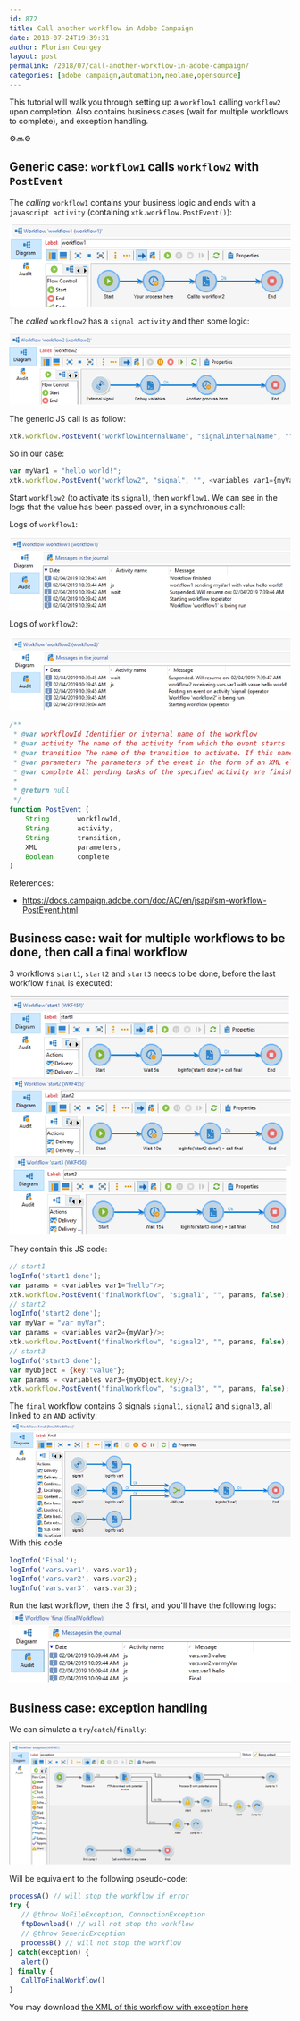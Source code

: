 ```yaml
---
id: 872
title: Call another workflow in Adobe Campaign
date: 2018-07-24T19:39:31
author: Florian Courgey
layout: post
permalink: /2018/07/call-another-workflow-in-adobe-campaign/
categories: [adobe campaign,automation,neolane,opensource]
---
```

This tutorial will walk you through setting up a `workflow1` calling `workflow2` upon completion. Also contains business cases (wait for multiple workflows to complete), and exception handling.
<p class="text-center">⚙️🔜⚙️</p>
<!--more-->

## Generic case: `workflow1` calls `workflow2` with `PostEvent`

The *calling* `workflow1` contains your business logic and ends with a `javascript activity` (containing `xtk.workflow.PostEvent()`):

![](/assets/images/2019/01/adobe-campaign-call-workflow-postevent-workflow1.jpg)

The *called* `workflow2` has a `signal activity` and then some logic:

![](/assets/images/2019/01/adobe-campaign-call-workflow-postevent-workflow2.jpg)

The generic JS call is as follow:
```js
xtk.workflow.PostEvent("workflowInternalName", "signalInternalName", "", <variables/>, false);
```

So in our case:
```js
var myVar1 = "hello world!";
xtk.workflow.PostEvent("workflow2", "signal", "", <variables var1={myVar1}/>, false);
```

Start `workflow2` (to activate its `signal`), then `workflow1`. We can see in the logs that the value has been passed over, in a synchronous call:

Logs of `workflow1`:

![](/assets/images/2019/01/adobe-campaign-call-workflow-postevent-workflow1-audit-logs.jpg)

Logs of `workflow2`:

![](/assets/images/2019/01/adobe-campaign-call-workflow-postevent-workflow2-audit-logs.jpg)

```js
/**
 * @var workflowId Identifier or internal name of the workflow
 * @var activity The name of the activity from which the event starts
 * @var transition The name of the transition to activate. If this name is empty, the event will be issued on the first valid transition (expiry type events are ignored). 
 * @var parameters The parameters of the event in the form of an XML element. The name of the element must be variables. If you do not want to pass a variable, you can use an empty element <variables/> or an empty string "".
 * @var complete All pending tasks of the specified activity are finished
 *
 * @return null
 */
function PostEvent (
    String       workflowId,
    String       activity,
    String       transition,
    XML          parameters,
    Boolean      complete
)
```
 
 References:
 - https://docs.campaign.adobe.com/doc/AC/en/jsapi/sm-workflow-PostEvent.html
 
 ## Business case: wait for multiple workflows to be done, then call a final workflow
 
 3 workflows `start1`, `start2` and `start3` needs to be done, before the last workflow `final` is executed:
 
 ![](/assets/images/2019/01/adobe-campaign-call-workflow-postevent-multiple-123.jpg)
 
 They contain this JS code:
 ```js
 // start1  
logInfo('start1 done');  
var params = <variables var1="hello"/>;  
xtk.workflow.PostEvent("finalWorkflow", "signal1", "", params, false);  
// start2  
logInfo('start2 done');  
var myVar = "var myVar";  
var params = <variables var2={myVar}/>;  
xtk.workflow.PostEvent("finalWorkflow", "signal2", "", params, false);  
// start3  
logInfo('start3 done');  
var myObject = {key:"value"};  
var params = <variables var3={myObject.key}/>;  
xtk.workflow.PostEvent("finalWorkflow", "signal3", "", params, false);  
 ```
 
 The `final` workflow contains 3 signals `signal1`, `signal2` and `signal3`, all linked to an `AND` activity:
 ![](/assets/images/2019/01/adobe-campaign-call-workflow-postevent-multiple-final.jpg)
 With this code
 ```js
logInfo('Final');
logInfo('vars.var1', vars.var1);
logInfo('vars.var2', vars.var2);
logInfo('vars.var3', vars.var3);
 ```
 

 Run the last workflow, then the 3 first, and you'll have the following logs:
 ![](/assets/images/2019/01/adobe-campaign-call-workflow-postevent-multiple-logs.jpg)
 
 
 ## Business case: exception handling
 
 We can simulate a `try`/`catch`/`finally`:
 
 ![](/assets/images/2019/01/adobe-campaign-call-workflow-with-errors-exception.jpg)
 
 Will be equivalent to the following pseudo-code:
 ```js
 processA() // will stop the workflow if error
 try {
    // @throw NoFileException, ConnectionException
    ftpDownload() // will not stop the workflow
    // @throw GenericException
    processB() // will not stop the workflow
} catch(exception) {
    alert()
} finally {
    CallToFinalWorkflow()
}
 ```
 
 You may download [the XML of this workflow with exception here](/assets/adobe-campaign/workflow-with-exception.xml)
 
 
